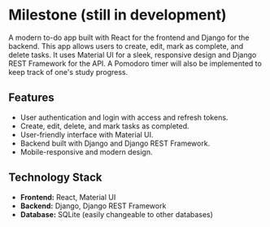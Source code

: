# Milestone (still in development)

A modern to-do app built with React for the frontend and Django for the backend. This app allows users to create, edit, mark as complete, and delete tasks. It uses Material UI for a sleek, responsive design and Django REST Framework for the API. A Pomodoro timer will also be implemented to keep track of one's study progress.

## Features
- User authentication and login with access and refresh tokens.
- Create, edit, delete, and mark tasks as completed.
- User-friendly interface with Material UI.
- Backend built with Django and Django REST Framework.
- Mobile-responsive and modern design.

## Technology Stack
- **Frontend:** React, Material UI
- **Backend:** Django, Django REST Framework
- **Database:** SQLite (easily changeable to other databases)

